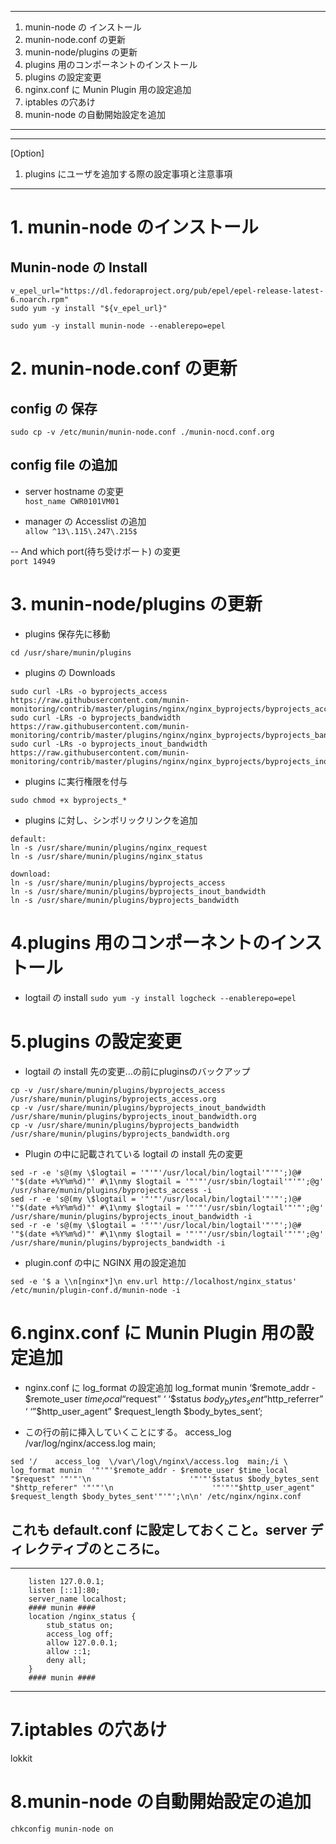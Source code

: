 ------
1. munin-node の インストール
1. munin-node.conf の更新
1. munin-node/plugins の更新
1. plugins 用のコンポーネントのインストール
1. plugins の設定変更
1. nginx.conf に Munin Plugin 用の設定追加
1. iptables の穴あけ
1. munin-node の自動開始設定を追加
------
------
[Option]
1. plugins にユーザを追加する際の設定事項と注意事項
------

# 1. munin-node のインストール

## Munin-node の Install
```
v_epel_url="https://dl.fedoraproject.org/pub/epel/epel-release-latest-6.noarch.rpm"
sudo yum -y install "${v_epel_url}"
```
`sudo yum -y install munin-node --enablerepo=epel`

# 2. munin-node.conf の更新

## config の 保存

`sudo cp -v /etc/munin/munin-node.conf ./munin-nocd.conf.org`

## config file の追加

- server hostname の変更<BR>
`host_name CWR0101VM01`

- manager の Accesslist の追加<BR>
`allow ^13\.115\.247\.215$`

-- And which port(待ち受けポート) の変更<BR>
`port 14949`

# 3. munin-node/plugins の更新

- plugins 保存先に移動

`cd /usr/share/munin/plugins`

- plugins の Downloads

```
sudo curl -LRs -o byprojects_access https://raw.githubusercontent.com/munin-monitoring/contrib/master/plugins/nginx/nginx_byprojects/byprojects_access
sudo curl -LRs -o byprojects_bandwidth https://raw.githubusercontent.com/munin-monitoring/contrib/master/plugins/nginx/nginx_byprojects/byprojects_bandwidth
sudo curl -LRs -o byprojects_inout_bandwidth https://raw.githubusercontent.com/munin-monitoring/contrib/master/plugins/nginx/nginx_byprojects/byprojects_inout_bandwidth
```

- plugins に実行権限を付与

`sudo chmod +x byprojects_*`

- plugins に対し、シンボリックリンクを追加

```
default:
ln -s /usr/share/munin/plugins/nginx_request
ln -s /usr/share/munin/plugins/nginx_status
```
```
download:
ln -s /usr/share/munin/plugins/byprojects_access
ln -s /usr/share/munin/plugins/byprojects_inout_bandwidth
ln -s /usr/share/munin/plugins/byprojects_bandwidth
```

# 4.plugins 用のコンポーネントのインストール

- logtail の install
`sudo yum -y install logcheck --enablerepo=epel`

# 5.plugins の設定変更

- logtail の install 先の変更...の前にpluginsのバックアップ
```
cp -v /usr/share/munin/plugins/byprojects_access /usr/share/munin/plugins/byprojects_access.org
cp -v /usr/share/munin/plugins/byprojects_inout_bandwidth /usr/share/munin/plugins/byprojects_inout_bandwidth.org
cp -v /usr/share/munin/plugins/byprojects_bandwidth /usr/share/munin/plugins/byprojects_bandwidth.org
```

- Plugin の中に記載されている logtail の install 先の変更
```
sed -r -e 's@(my \$logtail = '"'"'/usr/local/bin/logtail'"'"';)@# '"$(date +%Y%m%d)"' #\1\nmy $logtail = '"'"'/usr/sbin/logtail'"'"';@g'  /usr/share/munin/plugins/byprojects_access -i
sed -r -e 's@(my \$logtail = '"'"'/usr/local/bin/logtail'"'"';)@# '"$(date +%Y%m%d)"' #\1\nmy $logtail = '"'"'/usr/sbin/logtail'"'"';@g'  /usr/share/munin/plugins/byprojects_inout_bandwidth -i
sed -r -e 's@(my \$logtail = '"'"'/usr/local/bin/logtail'"'"';)@# '"$(date +%Y%m%d)"' #\1\nmy $logtail = '"'"'/usr/sbin/logtail'"'"';@g'  /usr/share/munin/plugins/byprojects_bandwidth -i
```

- plugin.conf の中に NGINX 用の設定追加

```
sed -e '$ a \\n[nginx*]\n env.url http://localhost/nginx_status' /etc/munin/plugin-conf.d/munin-node -i
```



# 6.nginx.conf に Munin Plugin 用の設定追加

- nginx.conf に log_format の設定追加
  log_format munin  ‘$remote_addr - $remote_user $time_local “$request” ‘
                    ‘$status $body_bytes_sent “$http_referrer” ‘
                    ‘”$http_user_agent” $request_length $body_bytes_sent’;

- この行の前に挿入していくことにする。
    access_log  /var/log/nginx/access.log  main;

```
sed '/    access_log  \/var\/log\/nginx\/access.log  main;/i \    log_format munin  '"'"'$remote_addr - $remote_user $time_local "$request" '"'"'\n                      '"'"'$status $body_bytes_sent "$http_referer" '"'"'\n                      '"'"'"$http_user_agent" $request_length $body_bytes_sent'"'"';\n\n' /etc/nginx/nginx.conf

```
## これも default.conf に設定しておくこと。server ディレクティブのところに。
------
        listen 127.0.0.1;
        listen [::1]:80;
        server_name localhost;
        #### munin ####
        location /nginx_status {
            stub_status on;
            access_log off;
            allow 127.0.0.1;
            allow ::1;
            deny all;
        }
        #### munin ####
------




# 7.iptables の穴あけ

lokkit 

# 8.munin-node の自動開始設定の追加


`chkconfig munin-node on`



